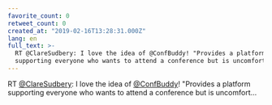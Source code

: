```yaml
---
favorite_count: 0
retweet_count: 0
created_at: "2019-02-16T13:28:31.000Z"
lang: en
full_text: >-
  RT @ClareSudbery: I love the idea of @ConfBuddy! "Provides a platform
  supporting everyone who wants to attend a conference but is uncomfort…
---
```


RT [@ClareSudbery](https://twitter.com/ClareSudbery): I love the idea of
[@ConfBuddy](https://twitter.com/ConfBuddy)! "Provides a platform supporting
everyone who wants to attend a conference but is uncomfort…
